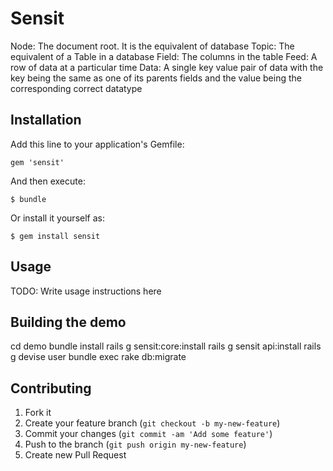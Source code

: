 # Sensit

Node: The document root. It is the equivalent of database
Topic: The equivalent of a Table in a database
Field: The columns in the table
Feed: A row of data at a particular time
Data: A single key value pair of data with the key being the same as one of its parents fields and the value being the corresponding correct datatype

## Installation

Add this line to your application's Gemfile:

    gem 'sensit'

And then execute:

    $ bundle

Or install it yourself as:

    $ gem install sensit

## Usage

TODO: Write usage instructions here

## Building the demo

cd demo
bundle install
rails g sensit:core:install
rails g sensit api:install
rails g devise user
bundle exec rake db:migrate

## Contributing

1. Fork it
2. Create your feature branch (`git checkout -b my-new-feature`)
3. Commit your changes (`git commit -am 'Add some feature'`)
4. Push to the branch (`git push origin my-new-feature`)
5. Create new Pull Request
